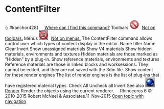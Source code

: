 ---
---


# ContentFilter
{: #kanchor428}
 [![images/transparent.gif](images/transparent.gif)Where can I find this command?](javascript:void(0);) Toolbars
![images/-no-toolbar-button.png](images/-no-toolbar-button.png) [Not on toolbars.](toolbarwhattodo.html) 
Menus
![images/-no-menu-item.png](images/-no-menu-item.png) [Not on menus.](menuwhattodo.html) 
The ContentFilter command allows control over which types of content display in the editor.
Name filter
Name
Clear
Invert
Show unassigned materials
Show V4 materials
Show hidden materials, environments and textures
Hidden materials are those marked as "Hidden" by a plug-in.
Show reference materials, environments and textures
Reference materials are those in linked blocks and worksessions. They cannot be edited, and they are not saved with the 3dm file.
Show content for these render engines
The list of render engines is the list of plug-ins that have registered material types.
Check All
Uncheck all
Invert
See also
![images/render.png](images/render.png) [Render](render.html) 
Render the objects using the current renderer.
&#160;
&#160;
Rhinoceros 6 © 2010-2015 Robert McNeel &amp; Associates.11-Nov-2015
 [Open topic with navigation](contentfilter.html) 

